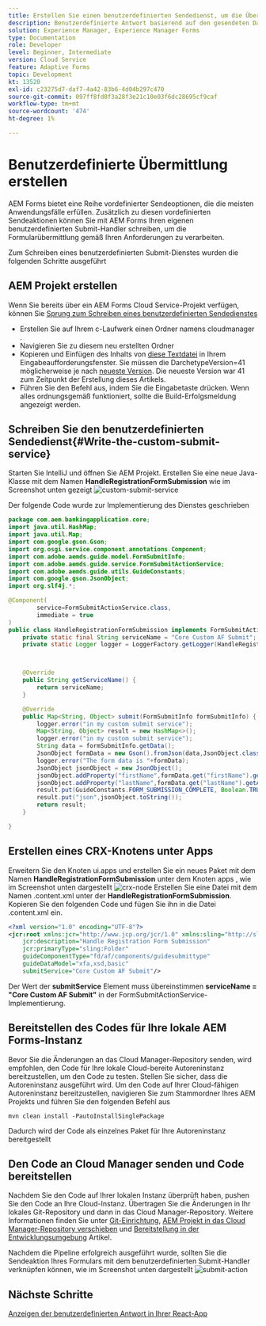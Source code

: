 ```yaml
---
title: Erstellen Sie einen benutzerdefinierten Sendedienst, um die Übermittlung des Headless-adaptiven Formulars zu verarbeiten.
description: Benutzerdefinierte Antwort basierend auf den gesendeten Daten zurückgeben
solution: Experience Manager, Experience Manager Forms
type: Documentation
role: Developer
level: Beginner, Intermediate
version: Cloud Service
feature: Adaptive Forms
topic: Development
kt: 13520
exl-id: c23275d7-daf7-4a42-83b6-4d04b297c470
source-git-commit: 097ff8fd0f3a28f3e21c10e03f6dc28695cf9caf
workflow-type: tm+mt
source-wordcount: '474'
ht-degree: 1%

---
```


# Benutzerdefinierte Übermittlung erstellen

AEM Forms bietet eine Reihe vordefinierter Sendeoptionen, die die meisten Anwendungsfälle erfüllen. Zusätzlich zu diesen vordefinierten Sendeaktionen können Sie mit AEM Forms Ihren eigenen benutzerdefinierten Submit-Handler schreiben, um die Formularübermittlung gemäß Ihren Anforderungen zu verarbeiten.

Zum Schreiben eines benutzerdefinierten Submit-Dienstes wurden die folgenden Schritte ausgeführt

## AEM Projekt erstellen

Wenn Sie bereits über ein AEM Forms Cloud Service-Projekt verfügen, können Sie [Sprung zum Schreiben eines benutzerdefinierten Sendedienstes](#Write-the-custom-submit-service)

* Erstellen Sie auf Ihrem c-Laufwerk einen Ordner namens cloudmanager .
* Navigieren Sie zu diesem neu erstellten Ordner
* Kopieren und Einfügen des Inhalts von [diese Textdatei](./assets/creating-maven-project.txt) in Ihrem Eingabeaufforderungsfenster. Sie müssen die DarchetypeVersion=41 möglicherweise je nach [neueste Version](https://github.com/adobe/aem-project-archetype/releases). Die neueste Version war 41 zum Zeitpunkt der Erstellung dieses Artikels.
* Führen Sie den Befehl aus, indem Sie die Eingabetaste drücken. Wenn alles ordnungsgemäß funktioniert, sollte die Build-Erfolgsmeldung angezeigt werden.

## Schreiben Sie den benutzerdefinierten Sendedienst{#Write-the-custom-submit-service}

Starten Sie IntelliJ und öffnen Sie AEM Projekt. Erstellen Sie eine neue Java-Klasse mit dem Namen **HandleRegistrationFormSubmission** wie im Screenshot unten gezeigt
![custom-submit-service](./assets/custom-submit-service.png)

Der folgende Code wurde zur Implementierung des Dienstes geschrieben

```java
package com.aem.bankingapplication.core;
import java.util.HashMap;
import java.util.Map;
import com.google.gson.Gson;
import org.osgi.service.component.annotations.Component;
import com.adobe.aemds.guide.model.FormSubmitInfo;
import com.adobe.aemds.guide.service.FormSubmitActionService;
import com.adobe.aemds.guide.utils.GuideConstants;
import com.google.gson.JsonObject;
import org.slf4j.*;

@Component(
        service=FormSubmitActionService.class,
        immediate = true
)
public class HandleRegistrationFormSubmission implements FormSubmitActionService {
    private static final String serviceName = "Core Custom AF Submit";
    private static Logger logger = LoggerFactory.getLogger(HandleRegistrationFormSubmission.class);



    @Override
    public String getServiceName() {
        return serviceName;
    }

    @Override
    public Map<String, Object> submit(FormSubmitInfo formSubmitInfo) {
        logger.error("in my custom submit service");
        Map<String, Object> result = new HashMap<>();
        logger.error("in my custom submit service");
        String data = formSubmitInfo.getData();
        JsonObject formData = new Gson().fromJson(data,JsonObject.class);
        logger.error("The form data is "+formData);
        JsonObject jsonObject = new JsonObject();
        jsonObject.addProperty("firstName",formData.get("firstName").getAsString());
        jsonObject.addProperty("lastName",formData.get("lastName").getAsString());
        result.put(GuideConstants.FORM_SUBMISSION_COMPLETE, Boolean.TRUE);
        result.put("json",jsonObject.toString());
        return result;
    }

}
```

## Erstellen eines CRX-Knotens unter Apps

Erweitern Sie den Knoten ui.apps und erstellen Sie ein neues Paket mit dem Namen **HandleRegistrationFormSubmission** unter dem Knoten apps , wie im Screenshot unten dargestellt
![crx-node](./assets/crx-node.png)
Erstellen Sie eine Datei mit dem Namen .content.xml unter der **HandleRegistrationFormSubmission**. Kopieren Sie den folgenden Code und fügen Sie ihn in die Datei .content.xml ein.

```xml
<?xml version="1.0" encoding="UTF-8"?>
<jcr:root xmlns:jcr="http://www.jcp.org/jcr/1.0" xmlns:sling="http://sling.apache.org/jcr/sling/1.0"
    jcr:description="Handle Registration Form Submission"
    jcr:primaryType="sling:Folder"
    guideComponentType="fd/af/components/guidesubmittype"
    guideDataModel="xfa,xsd,basic"
    submitService="Core Custom AF Submit"/>
```

Der Wert der **submitService** Element muss übereinstimmen  **serviceName = &quot;Core Custom AF Submit&quot;** in der FormSubmitActionService-Implementierung.

## Bereitstellen des Codes für Ihre lokale AEM Forms-Instanz

Bevor Sie die Änderungen an das Cloud Manager-Repository senden, wird empfohlen, den Code für Ihre lokale Cloud-bereite Autoreninstanz bereitzustellen, um den Code zu testen. Stellen Sie sicher, dass die Autoreninstanz ausgeführt wird.
Um den Code auf Ihrer Cloud-fähigen Autoreninstanz bereitzustellen, navigieren Sie zum Stammordner Ihres AEM Projekts und führen Sie den folgenden Befehl aus

```
mvn clean install -PautoInstallSinglePackage
```

Dadurch wird der Code als einzelnes Paket für Ihre Autoreninstanz bereitgestellt

## Den Code an Cloud Manager senden und Code bereitstellen

Nachdem Sie den Code auf Ihrer lokalen Instanz überprüft haben, pushen Sie den Code an Ihre Cloud-Instanz.
Übertragen Sie die Änderungen in Ihr lokales Git-Repository und dann in das Cloud Manager-Repository. Weitere Informationen finden Sie unter  [Git-Einrichtung](https://experienceleague.adobe.com/docs/experience-manager-learn/cloud-service/forms/developing-for-cloud-service/setup-git.html), [AEM Projekt in das Cloud Manager-Repository verschieben](https://experienceleague.adobe.com/docs/experience-manager-learn/cloud-service/forms/developing-for-cloud-service/push-project-to-cloud-manager-git.html) und [Bereitstellung in der Entwicklungsumgebung](https://experienceleague.adobe.com/docs/experience-manager-learn/cloud-service/forms/developing-for-cloud-service/deploy-to-dev-environment.html) Artikel.

Nachdem die Pipeline erfolgreich ausgeführt wurde, sollten Sie die Sendeaktion Ihres Formulars mit dem benutzerdefinierten Submit-Handler verknüpfen können, wie im Screenshot unten dargestellt
![submit-action](./assets/configure-submit-action.png)

## Nächste Schritte

[Anzeigen der benutzerdefinierten Antwort in Ihrer React-App](./handle-response-react-app.md)
